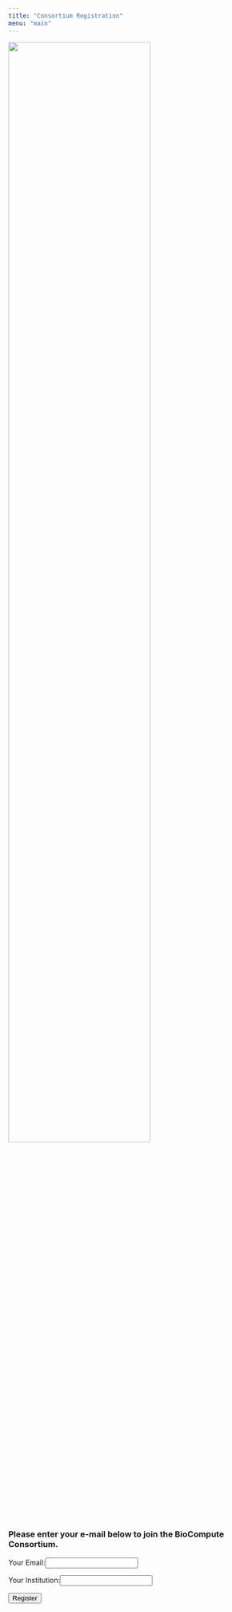 ```yaml
---
title: "Consortium Registration"
menu: "main"
---
```


<div class="col-lg-6 offset-lg-3 text-center">
<img src="/images/logo.about.png" class="img-fluid mx-auto d-block" width="75%" alt="">
</div>

<br>

### Please enter your e-mail below to join the BioCompute Consortium.

<form id="reg_form" name="contact">

<p>
<label>Your Email:</label><input type="email" name="email" id="inputemail" class="form-control">
</p>

<p>
<label>Your Institution:</label><input name="institution" id="inputinstitution" class="form-control">
</p>

<p>
<button type="submit" class="btn btn-primary">Register</button>
</p>

</form>
<script>
const handleSubmit = (e) => {
	e.preventDefault();
	let myForm = document.getElementById("reg_form");
	let formData = new FormData(myForm);
	fetch('https://portal.aws.biochemistry.gwu.edu/register/', {
		method: 'POST',
		headers: { "Content-Type": "application/x-www-form-urlencoded" },
		body: {'email': document.getElementById('inputemail').value, 'institution': document.getElementById('inputinstitution').value}
}).then(() => {
	alert('Thank your for signing up for the BioCompute Consortium!  Close this alert to return to the homepage.');
	window.location.href='https://www.biocomputeobject.org';});
};
document.querySelector("form").addEventListener("submit", handleSubmit);
</script>
